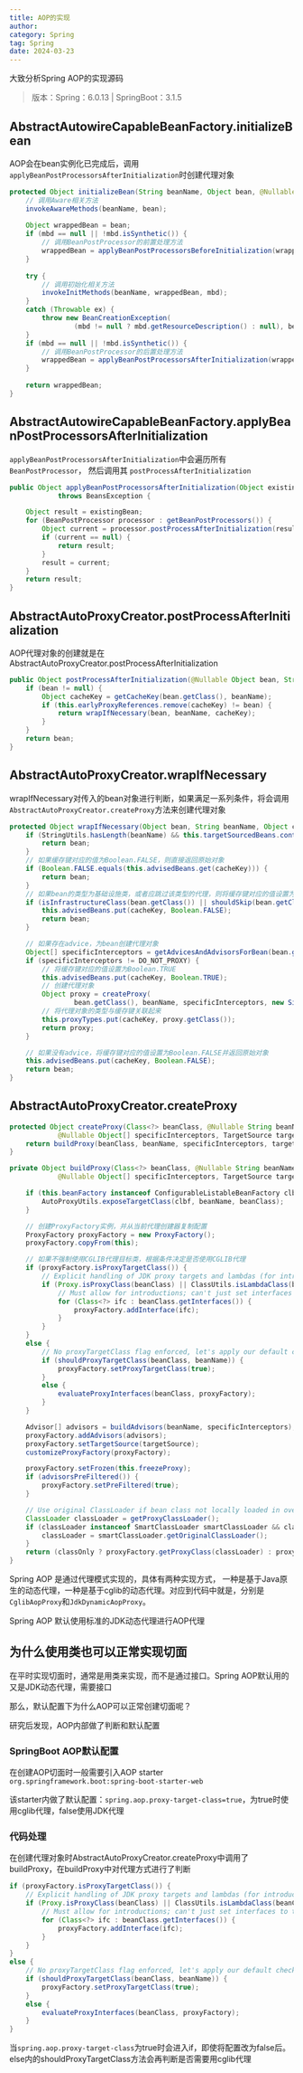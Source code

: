 ```yaml
---
title: AOP的实现
author:
category: Spring
tag: Spring
date: 2024-03-23
---
```


大致分析Spring AOP的实现源码

> 版本：Spring：6.0.13 | SpringBoot：3.1.5

## AbstractAutowireCapableBeanFactory.initializeBean

AOP会在bean实例化已完成后，调用`applyBeanPostProcessorsAfterInitialization`时创建代理对象

```java
protected Object initializeBean(String beanName, Object bean, @Nullable RootBeanDefinition mbd) {
    // 调用Aware相关方法
	invokeAwareMethods(beanName, bean);
	
	Object wrappedBean = bean;
	if (mbd == null || !mbd.isSynthetic()) {
	    // 调用BeanPostProcessor的前置处理方法
		wrappedBean = applyBeanPostProcessorsBeforeInitialization(wrappedBean, beanName);
	}
	
	try {
	    // 调用初始化相关方法
		invokeInitMethods(beanName, wrappedBean, mbd);
	}
	catch (Throwable ex) {
		throw new BeanCreationException(
				(mbd != null ? mbd.getResourceDescription() : null), beanName, ex.getMessage(), ex);
	}
	if (mbd == null || !mbd.isSynthetic()) {
	    // 调用BeanPostProcessor的后置处理方法
		wrappedBean = applyBeanPostProcessorsAfterInitialization(wrappedBean, beanName);
	}
	
	return wrappedBean;
}
```

## AbstractAutowireCapableBeanFactory.applyBeanPostProcessorsAfterInitialization

`applyBeanPostProcessorsAfterInitialization`中会遍历所有`BeanPostProcessor`， 然后调用其
`postProcessAfterInitialization`

```java
public Object applyBeanPostProcessorsAfterInitialization(Object existingBean, String beanName)
			throws BeansException {

    Object result = existingBean;
    for (BeanPostProcessor processor : getBeanPostProcessors()) {
        Object current = processor.postProcessAfterInitialization(result, beanName);
        if (current == null) {
            return result;
        }
        result = current;
    }
    return result;
}
```

## AbstractAutoProxyCreator.postProcessAfterInitialization

AOP代理对象的创建就是在AbstractAutoProxyCreator.postProcessAfterInitialization

```java
public Object postProcessAfterInitialization(@Nullable Object bean, String beanName) {
    if (bean != null) {
        Object cacheKey = getCacheKey(bean.getClass(), beanName);
        if (this.earlyProxyReferences.remove(cacheKey) != bean) {
            return wrapIfNecessary(bean, beanName, cacheKey);
        }
    }
    return bean;
}
```

## AbstractAutoProxyCreator.wrapIfNecessary

wrapIfNecessary对传入的bean对象进行判断，如果满足一系列条件，将会调用`AbstractAutoProxyCreator.createProxy`方法来创建代理对象

```java
protected Object wrapIfNecessary(Object bean, String beanName, Object cacheKey) {
    if (StringUtils.hasLength(beanName) && this.targetSourcedBeans.contains(beanName)) {
        return bean;
    }
    // 如果缓存键对应的值为Boolean.FALSE，则直接返回原始对象
    if (Boolean.FALSE.equals(this.advisedBeans.get(cacheKey))) {
        return bean;
    }
    // 如果bean的类型为基础设施类，或者应跳过该类型的代理，则将缓存键对应的值设置为Boolean.FALSE并返回原始对象
    if (isInfrastructureClass(bean.getClass()) || shouldSkip(bean.getClass(), beanName)) {
        this.advisedBeans.put(cacheKey, Boolean.FALSE);
        return bean;
    }

    // 如果存在advice，为bean创建代理对象
    Object[] specificInterceptors = getAdvicesAndAdvisorsForBean(bean.getClass(), beanName, null);
    if (specificInterceptors != DO_NOT_PROXY) {
        // 将缓存键对应的值设置为Boolean.TRUE
        this.advisedBeans.put(cacheKey, Boolean.TRUE);
        // 创建代理对象
        Object proxy = createProxy(
                bean.getClass(), beanName, specificInterceptors, new SingletonTargetSource(bean));
        // 将代理对象的类型与缓存键关联起来
        this.proxyTypes.put(cacheKey, proxy.getClass());
        return proxy;
    }

    // 如果没有advice，将缓存键对应的值设置为Boolean.FALSE并返回原始对象
    this.advisedBeans.put(cacheKey, Boolean.FALSE);
    return bean;
}
```

## AbstractAutoProxyCreator.createProxy

```java
protected Object createProxy(Class<?> beanClass, @Nullable String beanName,
			@Nullable Object[] specificInterceptors, TargetSource targetSource) {
    return buildProxy(beanClass, beanName, specificInterceptors, targetSource, false);
}

private Object buildProxy(Class<?> beanClass, @Nullable String beanName,
			@Nullable Object[] specificInterceptors, TargetSource targetSource, boolean classOnly) {

    if (this.beanFactory instanceof ConfigurableListableBeanFactory clbf) {
        AutoProxyUtils.exposeTargetClass(clbf, beanName, beanClass);
    }

    // 创建ProxyFactory实例，并从当前代理创建器复制配置
    ProxyFactory proxyFactory = new ProxyFactory();
    proxyFactory.copyFrom(this);

    // 如果不强制使用CGLIB代理目标类，根据条件决定是否使用CGLIB代理
    if (proxyFactory.isProxyTargetClass()) {
        // Explicit handling of JDK proxy targets and lambdas (for introduction advice scenarios)
        if (Proxy.isProxyClass(beanClass) || ClassUtils.isLambdaClass(beanClass)) {
            // Must allow for introductions; can't just set interfaces to the proxy's interfaces only.
            for (Class<?> ifc : beanClass.getInterfaces()) {
                proxyFactory.addInterface(ifc);
            }
        }
    }
    else {
        // No proxyTargetClass flag enforced, let's apply our default checks...
        if (shouldProxyTargetClass(beanClass, beanName)) {
            proxyFactory.setProxyTargetClass(true);
        }
        else {
            evaluateProxyInterfaces(beanClass, proxyFactory);
        }
    }

    Advisor[] advisors = buildAdvisors(beanName, specificInterceptors);
    proxyFactory.addAdvisors(advisors);
    proxyFactory.setTargetSource(targetSource);
    customizeProxyFactory(proxyFactory);

    proxyFactory.setFrozen(this.freezeProxy);
    if (advisorsPreFiltered()) {
        proxyFactory.setPreFiltered(true);
    }

    // Use original ClassLoader if bean class not locally loaded in overriding class loader
    ClassLoader classLoader = getProxyClassLoader();
    if (classLoader instanceof SmartClassLoader smartClassLoader && classLoader != beanClass.getClassLoader()) {
        classLoader = smartClassLoader.getOriginalClassLoader();
    }
    return (classOnly ? proxyFactory.getProxyClass(classLoader) : proxyFactory.getProxy(classLoader));
}
```

Spring AOP 是通过代理模式实现的，具体有两种实现方式，
一种是基于Java原生的动态代理，一种是基于cglib的动态代理。对应到代码中就是，分别是`CglibAopProxy`和`JdkDynamicAopProxy`。

Spring AOP 默认使用标准的JDK动态代理进行AOP代理

## 为什么使用类也可以正常实现切面

在平时实现切面时，通常是用类来实现，而不是通过接口。Spring AOP默认用的又是JDK动态代理，需要接口

那么，默认配置下为什么AOP可以正常创建切面呢？

研究后发现，AOP内部做了判断和默认配置

### SpringBoot AOP默认配置

在创建AOP切面时一般需要引入AOP starter `org.springframework.boot:spring-boot-starter-web`

该starter内做了默认配置：`spring.aop.proxy-target-class=true`，为true时使用cglib代理，false使用JDK代理

### 代码处理

在创建代理对象时AbstractAutoProxyCreator.createProxy中调用了buildProxy，在buildProxy中对代理方式进行了判断

```java
if (proxyFactory.isProxyTargetClass()) {
    // Explicit handling of JDK proxy targets and lambdas (for introduction advice scenarios)
    if (Proxy.isProxyClass(beanClass) || ClassUtils.isLambdaClass(beanClass)) {
        // Must allow for introductions; can't just set interfaces to the proxy's interfaces only.
        for (Class<?> ifc : beanClass.getInterfaces()) {
            proxyFactory.addInterface(ifc);
        }
    }
}
else {
    // No proxyTargetClass flag enforced, let's apply our default checks...
    if (shouldProxyTargetClass(beanClass, beanName)) {
        proxyFactory.setProxyTargetClass(true);
    }
    else {
        evaluateProxyInterfaces(beanClass, proxyFactory);
    }
}
```

当`spring.aop.proxy-target-class`为true时会进入if，即使将配置改为false后。else内的shouldProxyTargetClass方法会再判断是否需要用cglib代理
